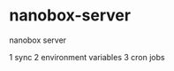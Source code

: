 nanobox-server
==============

nanobox server


<!-- temporary location to sumarize the functionality of nanobox -->

1 sync
2 environment variables
3 cron jobs
